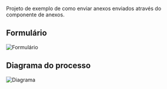 Projeto de exemplo de como enviar anexos enviados através do componente de anexos.

## Formulário

![Formulário](https://github.com/sergiomachadosilva/fluig-datasets/blob/master/dsEnviarEmailComAnexos/processo-exemplo02/imagem_formulario.png)

## Diagrama do processo

![Diagrama](https://github.com/sergiomachadosilva/fluig-datasets/blob/master/dsEnviarEmailComAnexos/processo-exemplo02/workflow/.resources/enviarEmailComAnexos.processimage.svg)
